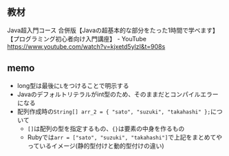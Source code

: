 ## 教材

Java超入門コース 合併版【Javaの超基本的な部分をたった1時間で学べます】【プログラミング初心者向け入門講座】 - YouTube
https://www.youtube.com/watch?v=kjxetd5ylzI&t=908s

## memo

* long型は最後に`L`をつけることで明示する
* Javaのデフォルトリテラルがint型のため、そのままだとコンパイルエラーになる
* 配列作成時の`String[] arr_2 = { "sato", "suzuki", "takahashi" };`について
  * `[]`は配列の型を指定するもの、`{}`は要素の中身を作るもの
  * Rubyでは`arr = ["sato", "suzuki", "takahashi"]`で上記をまとめてやっているイメージ(静的型付けと動的型付けの違い)